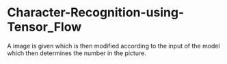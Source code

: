 # Character-Recognition-using-Tensor_Flow
A image is given which is then modified according to the input of the model which then determines the number in the picture.
